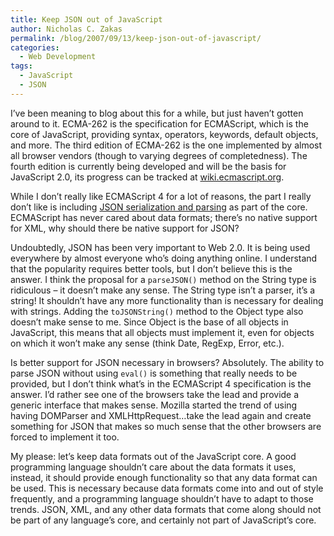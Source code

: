 ```yaml
---
title: Keep JSON out of JavaScript
author: Nicholas C. Zakas
permalink: /blog/2007/09/13/keep-json-out-of-javascript/
categories:
  - Web Development
tags:
  - JavaScript
  - JSON
---
```

I&#8217;ve been meaning to blog about this for a while, but just haven&#8217;t gotten around to it. ECMA-262 is the specification for ECMAScript, which is the core of JavaScript, providing syntax, operators, keywords, default objects, and more. The third edition of ECMA-262 is the one implemented by almost all browser vendors (though to varying degrees of completedness). The fourth edition is currently being developed and will be the basis for JavaScript 2.0, its progress can be tracked at <a title="ECMAScript 4 Wiki" rel="external" href="http://wiki.ecmascript.org/">wiki.ecmascript.org</a>.

While I don&#8217;t really like ECMAScript 4 for a lot of reasons, the part I really don&#8217;t like is including <a title="JSON encoding and decoding" rel="external" href="http://wiki.ecmascript.org/doku.php?id=proposals:json_encoding_and_decoding">JSON serialization and parsing</a> as part of the core. ECMAScript has never cared about data formats; there&#8217;s no native support for XML, why should there be native support for JSON?

Undoubtedly, JSON has been very important to Web 2.0. It is being used everywhere by almost everyone who&#8217;s doing anything online. I understand that the popularity requires better tools, but I don&#8217;t believe this is the answer. I think the proposal for a `parseJSON()` method on the String type is ridiculous &#8211; it doesn&#8217;t make any sense. The String type isn&#8217;t a parser, it&#8217;s a string! It shouldn&#8217;t have any more functionality than is necessary for dealing with strings. Adding the `toJSONString()` method to the Object type also doesn&#8217;t make sense to me. Since Object is the base of all objects in JavaScript, this means that all objects must implement it, even for objects on which it won&#8217;t make any sense (think Date, RegExp, Error, etc.).

Is better support for JSON necessary in browsers? Absolutely. The ability to parse JSON without using `eval()` is something that really needs to be provided, but I don&#8217;t think what&#8217;s in the ECMAScript 4 specification is the answer. I&#8217;d rather see one of the browsers take the lead and provide a generic interface that makes sense. Mozilla started the trend of using having DOMParser and XMLHttpRequest&#8230;take the lead again and create something for JSON that makes so much sense that the other browsers are forced to implement it too.

My please: let&#8217;s keep data formats out of the JavaScript core. A good programming language shouldn&#8217;t care about the data formats it uses, instead, it should provide enough functionality so that any data format can be used. This is necessary because data formats come into and out of style frequently, and a programming language shouldn&#8217;t have to adapt to those trends. JSON, XML, and any other data formats that come along should not be part of any language&#8217;s core, and certainly not part of JavaScript&#8217;s core.
